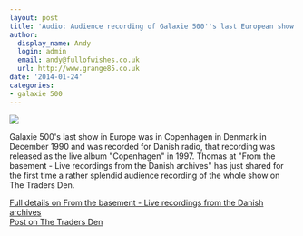 ```yaml
---
layout: post
title: 'Audio: Audience recording of Galaxie 500''s last European show'
author:
  display_name: Andy
  login: admin
  email: andy@fullofwishes.co.uk
  url: http://www.grange85.co.uk
date: '2014-01-24'
categories:
- galaxie 500
---
```

<p><img src="https://media.fullofwishes.co.uk/01-galaxie_500/pictures/galaxie-500-1990-copenhagen-setlist-crop.jpg" class="aligncenter" /></p>
<p>Galaxie 500's last show in Europe was in Copenhagen in Denmark in December 1990 and was recorded for Danish radio, that recording was released as the live album "Copenhagen" in 1997. Thomas at "From the basement - Live recordings from the Danish archives" has just shared for the first time a rather splendid audience recording of the whole show on The Traders Den.</p>
<p><a href="http://tdk-c90.blogspot.co.uk/2014/01/1990-12-01-galaxie-500-copenhagen.html?showComment=1390604339652#c1989929547132674508">Full details on From the basement - Live recordings from the Danish archives</a><br />
<a href="http://www.thetradersden.org/forums/showthread.php?t=108649">Post on The Traders Den</a></p>
